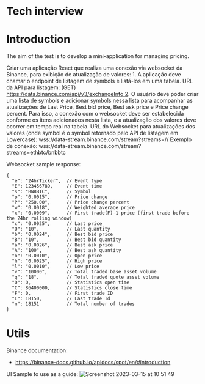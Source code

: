 # Tech interview

# Introduction

The aim of the test is to develop a mini-application for managing pricing.

Criar uma aplicação React que realiza uma conexão via websocket da Binance, para exibição de atualização de valores: 1. A aplicação deve chamar o endpoint de listagem de symbols e listá-los em uma tabela. URL da API para listagem: (GET) https://data.binance.com/api/v3/exchangeInfo 2. O usuário deve poder criar uma lista de symbols e adicionar symbols nessa lista para acompanhar as atualizações de Last Price, Best bid price, Best ask price e Price change percent. Para isso, a conexão com o websocket deve ser estabelecida conforme os itens adicionados nesta lista, e a atualização dos valores deve ocorrer em tempo real na tabela. URL do Websocket para atualizações dos valores (onde symbol é o symbol retornado pelo API de listagem em Lowercase): wss://data-stream.binance.com/stream?streams=<symbol>/<symbol>/<symbol> Exemplo de conexão: wss://data-stream.binance.com/stream?streams=ethbtc/bnbbtc

Websocket sample response:
```
{
  "e": "24hrTicker",  // Event type
  "E": 123456789,     // Event time
  "s": "BNBBTC",      // Symbol
  "p": "0.0015",      // Price change
  "P": "250.00",      // Price change percent
  "w": "0.0018",      // Weighted average price
  "x": "0.0009",      // First trade(F)-1 price (first trade before the 24hr rolling window)
  "c": "0.0025",      // Last price
  "Q": "10",          // Last quantity
  "b": "0.0024",      // Best bid price
  "B": "10",          // Best bid quantity
  "a": "0.0026",      // Best ask price
  "A": "100",         // Best ask quantity
  "o": "0.0010",      // Open price
  "h": "0.0025",      // High price
  "l": "0.0010",      // Low price
  "v": "10000",       // Total traded base asset volume
  "q": "18",          // Total traded quote asset volume
  "O": 0,             // Statistics open time
  "C": 86400000,      // Statistics close time
  "F": 0,             // First trade ID
  "L": 18150,         // Last trade Id
  "n": 18151          // Total number of trades
}
````

# Utils
  
Binance documentation:
- https://binance-docs.github.io/apidocs/spot/en/#introduction

UI Sample to use as a guide:
![Screenshot 2023-03-15 at 10 51 49](https://user-images.githubusercontent.com/20883536/225329370-30ff8f83-7493-4b91-9ae1-561b6fe6bda3.png)
